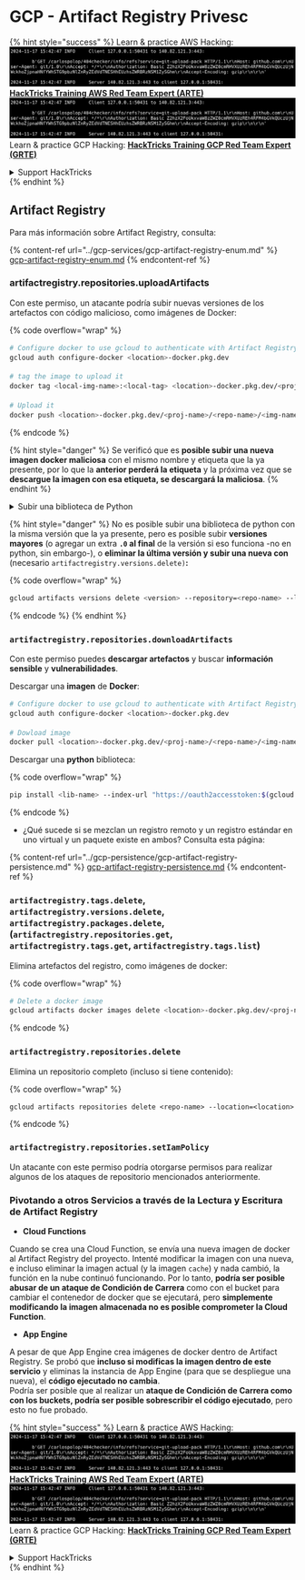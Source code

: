 # GCP - Artifact Registry Privesc

{% hint style="success" %}
Learn & practice AWS Hacking:<img src="../../../.gitbook/assets/image (1).png" alt="" data-size="line">[**HackTricks Training AWS Red Team Expert (ARTE)**](https://training.hacktricks.xyz/courses/arte)<img src="../../../.gitbook/assets/image (1).png" alt="" data-size="line">\
Learn & practice GCP Hacking: <img src="../../../.gitbook/assets/image (2).png" alt="" data-size="line">[**HackTricks Training GCP Red Team Expert (GRTE)**<img src="../../../.gitbook/assets/image (2).png" alt="" data-size="line">](https://training.hacktricks.xyz/courses/grte)

<details>

<summary>Support HackTricks</summary>

* Check the [**subscription plans**](https://github.com/sponsors/carlospolop)!
* **Join the** 💬 [**Discord group**](https://discord.gg/hRep4RUj7f) or the [**telegram group**](https://t.me/peass) or **follow** us on **Twitter** 🐦 [**@hacktricks\_live**](https://twitter.com/hacktricks\_live)**.**
* **Share hacking tricks by submitting PRs to the** [**HackTricks**](https://github.com/carlospolop/hacktricks) and [**HackTricks Cloud**](https://github.com/carlospolop/hacktricks-cloud) github repos.

</details>
{% endhint %}

## Artifact Registry

Para más información sobre Artifact Registry, consulta:

{% content-ref url="../gcp-services/gcp-artifact-registry-enum.md" %}
[gcp-artifact-registry-enum.md](../gcp-services/gcp-artifact-registry-enum.md)
{% endcontent-ref %}

### artifactregistry.repositories.uploadArtifacts

Con este permiso, un atacante podría subir nuevas versiones de los artefactos con código malicioso, como imágenes de Docker:

{% code overflow="wrap" %}
```bash
# Configure docker to use gcloud to authenticate with Artifact Registry
gcloud auth configure-docker <location>-docker.pkg.dev

# tag the image to upload it
docker tag <local-img-name>:<local-tag> <location>-docker.pkg.dev/<proj-name>/<repo-name>/<img-name>:<tag>

# Upload it
docker push <location>-docker.pkg.dev/<proj-name>/<repo-name>/<img-name>:<tag>
```
{% endcode %}

{% hint style="danger" %}
Se verificó que es **posible subir una nueva imagen docker maliciosa** con el mismo nombre y etiqueta que la ya presente, por lo que la **anterior perderá la etiqueta** y la próxima vez que se **descargue la imagen con esa etiqueta, se descargará la maliciosa**.
{% endhint %}

<details>

<summary>Subir una biblioteca de Python</summary>

**Comienza creando la biblioteca para subir** (si puedes descargar la última versión del registro, puedes evitar este paso):

1.  **Configura la estructura de tu proyecto**:

* Crea un nuevo directorio para tu biblioteca, por ejemplo, `hello_world_library`.
* Dentro de este directorio, crea otro directorio con el nombre de tu paquete, por ejemplo, `hello_world`.
* Dentro del directorio de tu paquete, crea un archivo `__init__.py`. Este archivo puede estar vacío o puede contener inicializaciones para tu paquete.

```bash
mkdir hello_world_library
cd hello_world_library
mkdir hello_world
touch hello_world/__init__.py
```
2.  **Escribe el código de tu biblioteca**:

* Dentro del directorio `hello_world`, crea un nuevo archivo de Python para tu módulo, por ejemplo, `greet.py`.
* Escribe tu función "¡Hola, Mundo!":

```python
# hello_world/greet.py
def say_hello():
return "Hello, World!"
```
3.  **Crea un archivo `setup.py`**:

* En la raíz de tu directorio `hello_world_library`, crea un archivo `setup.py`.
* Este archivo contiene metadatos sobre tu biblioteca y le dice a Python cómo instalarla.

```python
# setup.py
from setuptools import setup, find_packages

setup(
name='hello_world',
version='0.1',
packages=find_packages(),
install_requires=[
# Cualquier dependencia que necesite tu biblioteca
],
)
```

**Ahora, subamos la biblioteca:**

1.  **Construye tu paquete**:

* Desde la raíz de tu directorio `hello_world_library`, ejecuta:

```sh
python3 setup.py sdist bdist_wheel
```
2. **Configura la autenticación para twine** (usado para subir tu paquete):
* Asegúrate de tener `twine` instalado (`pip install twine`).
* Usa `gcloud` para configurar las credenciales:

{% code overflow="wrap" %}
````
```sh
twine upload --username 'oauth2accesstoken' --password "$(gcloud auth print-access-token)" --repository-url https://<location>-python.pkg.dev/<project-id>/<repo-name>/ dist/*
```
````
{% endcode %}

3. **Limpiar la construcción**
```bash
rm -rf dist build hello_world.egg-info
```
</details>

{% hint style="danger" %}
No es posible subir una biblioteca de python con la misma versión que la ya presente, pero es posible subir **versiones mayores** (o agregar un extra **`.0` al final** de la versión si eso funciona -no en python, sin embargo-), o **eliminar la última versión y subir una nueva con** (necesario `artifactregistry.versions.delete)`**:**

{% code overflow="wrap" %}
```sh
gcloud artifacts versions delete <version> --repository=<repo-name> --location=<location> --package=<lib-name>
```
{% endcode %}
{% endhint %}

### `artifactregistry.repositories.downloadArtifacts`

Con este permiso puedes **descargar artefactos** y buscar **información sensible** y **vulnerabilidades**.

Descargar una **imagen** de **Docker**:
```sh
# Configure docker to use gcloud to authenticate with Artifact Registry
gcloud auth configure-docker <location>-docker.pkg.dev

# Dowload image
docker pull <location>-docker.pkg.dev/<proj-name>/<repo-name>/<img-name>:<tag>
```
Descargar una **python** biblioteca:

{% code overflow="wrap" %}
```bash
pip install <lib-name> --index-url "https://oauth2accesstoken:$(gcloud auth print-access-token)@<location>-python.pkg.dev/<project-id>/<repo-name>/simple/" --trusted-host <location>-python.pkg.dev --no-cache-dir
```
{% endcode %}

* ¿Qué sucede si se mezclan un registro remoto y un registro estándar en uno virtual y un paquete existe en ambos? Consulta esta página:

{% content-ref url="../gcp-persistence/gcp-artifact-registry-persistence.md" %}
[gcp-artifact-registry-persistence.md](../gcp-persistence/gcp-artifact-registry-persistence.md)
{% endcontent-ref %}

### `artifactregistry.tags.delete`, `artifactregistry.versions.delete`, `artifactregistry.packages.delete`, (`artifactregistry.repositories.get`, `artifactregistry.tags.get`, `artifactregistry.tags.list`)

Elimina artefactos del registro, como imágenes de docker:

{% code overflow="wrap" %}
```bash
# Delete a docker image
gcloud artifacts docker images delete <location>-docker.pkg.dev/<proj-name>/<repo-name>/<img-name>:<tag>
```
{% endcode %}

### `artifactregistry.repositories.delete`

Elimina un repositorio completo (incluso si tiene contenido):

{% code overflow="wrap" %}
```
gcloud artifacts repositories delete <repo-name> --location=<location>
```
{% endcode %}

### `artifactregistry.repositories.setIamPolicy`

Un atacante con este permiso podría otorgarse permisos para realizar algunos de los ataques de repositorio mencionados anteriormente.

### Pivotando a otros Servicios a través de la Lectura y Escritura de Artifact Registry

* **Cloud Functions**

Cuando se crea una Cloud Function, se envía una nueva imagen de docker al Artifact Registry del proyecto. Intenté modificar la imagen con una nueva, e incluso eliminar la imagen actual (y la imagen `cache`) y nada cambió, la función en la nube continuó funcionando. Por lo tanto, **podría ser posible abusar de un ataque de Condición de Carrera** como con el bucket para cambiar el contenedor de docker que se ejecutará, pero **simplemente modificando la imagen almacenada no es posible comprometer la Cloud Function**.

* **App Engine**

A pesar de que App Engine crea imágenes de docker dentro de Artifact Registry. Se probó que **incluso si modificas la imagen dentro de este servicio** y eliminas la instancia de App Engine (para que se despliegue una nueva), el **código ejecutado no cambia**.\
Podría ser posible que al realizar un **ataque de Condición de Carrera como con los buckets, podría ser posible sobrescribir el código ejecutado**, pero esto no fue probado.

{% hint style="success" %}
Learn & practice AWS Hacking:<img src="../../../.gitbook/assets/image (1).png" alt="" data-size="line">[**HackTricks Training AWS Red Team Expert (ARTE)**](https://training.hacktricks.xyz/courses/arte)<img src="../../../.gitbook/assets/image (1).png" alt="" data-size="line">\
Learn & practice GCP Hacking: <img src="../../../.gitbook/assets/image (2).png" alt="" data-size="line">[**HackTricks Training GCP Red Team Expert (GRTE)**<img src="../../../.gitbook/assets/image (2).png" alt="" data-size="line">](https://training.hacktricks.xyz/courses/grte)

<details>

<summary>Support HackTricks</summary>

* Check the [**subscription plans**](https://github.com/sponsors/carlospolop)!
* **Join the** 💬 [**Discord group**](https://discord.gg/hRep4RUj7f) or the [**telegram group**](https://t.me/peass) or **follow** us on **Twitter** 🐦 [**@hacktricks\_live**](https://twitter.com/hacktricks\_live)**.**
* **Share hacking tricks by submitting PRs to the** [**HackTricks**](https://github.com/carlospolop/hacktricks) and [**HackTricks Cloud**](https://github.com/carlospolop/hacktricks-cloud) github repos.

</details>
{% endhint %}
